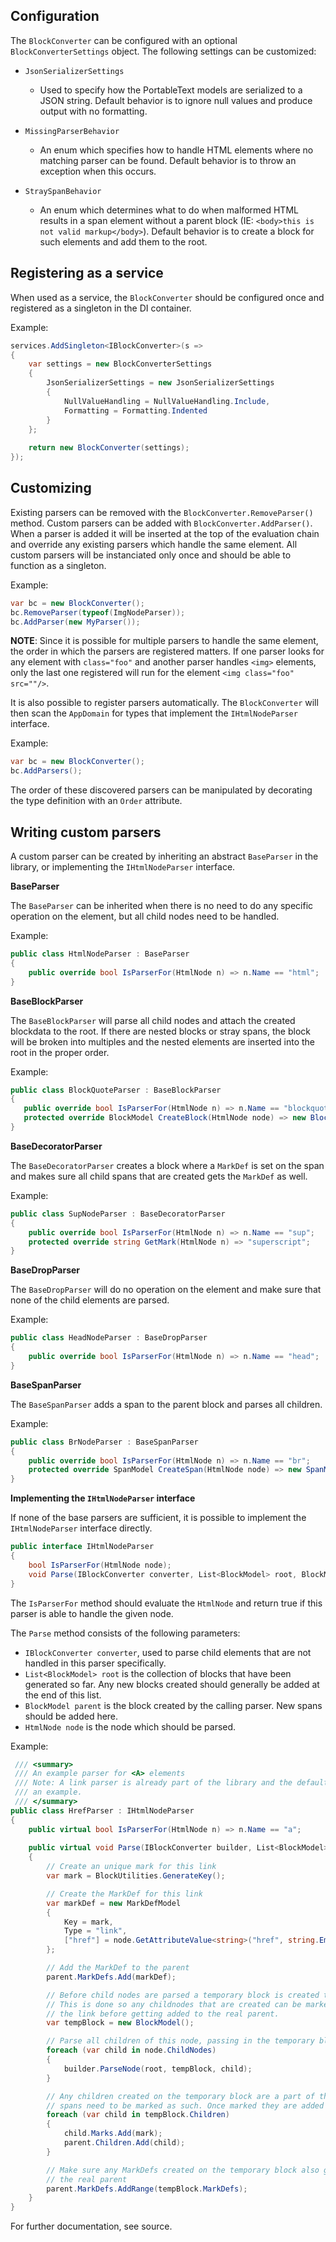
## Configuration

The `BlockConverter` can be configured with an optional `BlockConverterSettings` object. The following settings can be customized:

 - `JsonSerializerSettings`
	 - Used to specify how the PortableText models are serialized to a JSON string. Default behavior is to ignore null values and produce output with no formatting.
	 
- `MissingParserBehavior`
	- An enum which specifies how to handle HTML elements where no matching parser can be found. Default behavior is to throw an exception when this occurs.
	
- `StraySpanBehavior`
	- An enum which determines what to do when malformed HTML results in a span element without a parent block (IE: `<body>this is not valid markup</body>`). Default behavior is to create a block for such elements and add them to the root.


## Registering as a service

When used as a service, the `BlockConverter` should be configured once and registered as a singleton in the DI container.

Example:

```csharp
services.AddSingleton<IBlockConverter>(s =>
{
    var settings = new BlockConverterSettings
    {
        JsonSerializerSettings = new JsonSerializerSettings 
        {
            NullValueHandling = NullValueHandling.Include,
            Formatting = Formatting.Indented
        }
    };
	
    return new BlockConverter(settings);
});
```
## Customizing

Existing parsers can be removed with the `BlockConverter.RemoveParser()` method. Custom parsers can be added with `BlockConverter.AddParser()`.  When a parser is added it will be inserted at the top of the evaluation chain and override any existing parsers which handle the same element.
All custom parsers will be instanciated only once and should be able to function as a singleton.

Example:

```csharp
var bc = new BlockConverter();
bc.RemoveParser(typeof(ImgNodeParser));
bc.AddParser(new MyParser());
```

**NOTE**: Since it is possible for multiple parsers to handle the same element, the order in which the parsers are registered matters. If one parser looks for any element with `class="foo"` and another parser handles `<img>` elements, only the last one registered will run for the element `<img class="foo" src=""/>`.

It is also possible to register parsers automatically. The `BlockConverter` will then scan the `AppDomain` for types that implement the `IHtmlNodeParser` interface. 

Example:

```csharp
var bc = new BlockConverter();
bc.AddParsers();
```
The order of these discovered parsers can be manipulated by decorating the type definition with an `Order` attribute.

## Writing custom parsers

A custom parser can be created by inheriting an abstract `BaseParser` in the library, or implementing the `IHtmlNodeParser` interface.

**BaseParser**

The `BaseParser` can be inherited when there is no need to do any specific operation on the element, but all child nodes need to be handled.

Example:

```csharp
public class HtmlNodeParser : BaseParser
{
	public override bool IsParserFor(HtmlNode n) => n.Name == "html";
}
```

**BaseBlockParser**

The `BaseBlockParser` will parse all child nodes and attach the created blockdata to the root. If there are nested blocks or stray spans, the block will be broken into multiples and the nested elements are inserted into the root in the proper order.

Example:

 ```csharp
public class BlockQuoteParser : BaseBlockParser
{
    public override bool IsParserFor(HtmlNode n) => n.Name == "blockquote";
	protected override BlockModel CreateBlock(HtmlNode node) => new BlockModel(style: "blockquote");
}
```

**BaseDecoratorParser**

The `BaseDecoratorParser`  creates a block where a `MarkDef`  is set on the span and makes sure all child spans that are created gets the `MarkDef` as well.

Example:

```csharp
public class SupNodeParser : BaseDecoratorParser
{
    public override bool IsParserFor(HtmlNode n) => n.Name == "sup";
    protected override string GetMark(HtmlNode n) => "superscript";
}
```

**BaseDropParser**

The `BaseDropParser` will do no operation on the element and make sure that none of the child elements are parsed.

Example:

```csharp
public class HeadNodeParser : BaseDropParser
{
    public override bool IsParserFor(HtmlNode n) => n.Name == "head";
}
```

**BaseSpanParser**

The `BaseSpanParser` adds a span to the parent block and parses all children.

Example:

```csharp
public class BrNodeParser : BaseSpanParser
{
	public override bool IsParserFor(HtmlNode n) => n.Name == "br";
    protected override SpanModel CreateSpan(HtmlNode node) => new SpanModel(text: "\n");
}
```

**Implementing the `IHtmlNodeParser` interface**

If none of the base parsers are sufficient, it is possible to implement the `IHtmlNodeParser` interface directly.

```csharp
public interface IHtmlNodeParser
{
    bool IsParserFor(HtmlNode node);
    void Parse(IBlockConverter converter, List<BlockModel> root, BlockModel parent, HtmlNode node);
}
```

The `IsParserFor` method should evaluate the `HtmlNode` and return true if this parser is able to handle the given node.

The `Parse` method consists of the following parameters:

- `IBlockConverter converter`, used to parse child elements that are not handled in this parser specifically.
- `List<BlockModel> root` is the collection of blocks that have been generated so far. Any new blocks created should generally be added at the end of this list.
- `BlockModel parent` is the block created by the calling parser.  New spans should be added here.
- `HtmlNode node` is the node which should be parsed.

Example:

```csharp
 /// <summary>
 /// An example parser for <A> elements
 /// Note: A link parser is already part of the library and the default parsers, this is just
 /// an example.
 /// </summary>
public class HrefParser : IHtmlNodeParser
{
    public virtual bool IsParserFor(HtmlNode n) => n.Name == "a";
    
    public virtual void Parse(IBlockConverter builder, List<BlockModel> root, BlockModel parent, HtmlNode node)
    {           
        // Create an unique mark for this link
        var mark = BlockUtilities.GenerateKey();

        // Create the MarkDef for this link
        var markDef = new MarkDefModel
        {
            Key = mark,
            Type = "link",
            ["href"] = node.GetAttributeValue<string>("href", string.Empty)
        };

        // Add the MarkDef to the parent
        parent.MarkDefs.Add(markDef);

        // Before child nodes are parsed a temporary block is created to act as a parent.
        // This is done so any childnodes that are created can be marked as being part of 
        // the link before getting added to the real parent.
        var tempBlock = new BlockModel();

        // Parse all children of this node, passing in the temporary block as their parent
        foreach (var child in node.ChildNodes)
        {
            builder.ParseNode(root, tempBlock, child);
        }

        // Any children created on the temporary block are a part of this link and their 
        // spans need to be marked as such. Once marked they are added to the real parent.
        foreach (var child in tempBlock.Children)
        {
            child.Marks.Add(mark);               
            parent.Children.Add(child);
        }

        // Make sure any MarkDefs created on the temporary block also gets passed on to 
        // the real parent
        parent.MarkDefs.AddRange(tempBlock.MarkDefs);
    }
}
```

For further documentation, see source.